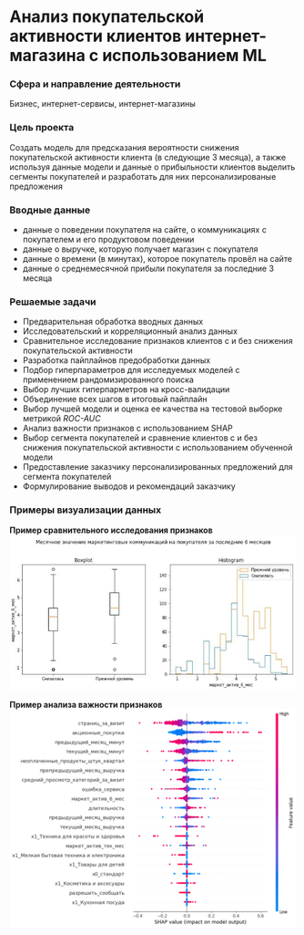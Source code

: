 # Анализ покупательской активности клиентов интернет-магазина с использованием ML

### **Сфера и направление деятельности**

Бизнес, интернет-сервисы, интернет-магазины

### **Цель проекта**

Создать модель для предсказания вероятности снижения покупательской активности клиента (в следующие 3 месяца), а также используя данные модели и данные о прибыльности клиентов выделить сегменты покупателей и разработать для них персонализированые предложения

### **Вводные данные**

  - данные о поведении покупателя на сайте, о коммуникациях с покупателем и его продуктовом поведении
  - данные о выручке, которую получает магазин с покупателя
  - данные о времени (в минутах), которое покупатель провёл на сайте
  - данные о среднемесячной прибыли покупателя за последние 3 месяца

### **Решаемые задачи**

  - Предварительная обработка вводных данных
  - Исследовательский и корреляционный анализ данных
  - Сравнительное исследование признаков клиентов с и без снижения покупательской активности
  - Разработка пайплайнов предобработки данных
  - Подбор гиперпараметров для исследуемых моделей с применением рандомизированного поиска
  - Выбор лучших гиперпарметров на кросс-валидации  
  - Объединение всех шагов в итоговый пайплайн
  - Выбор лучшей модели и оценка ее качества на тестовой выборке метрикой *ROC-AUC* 
  - Анализ важности признаков с использованием SHAP
  - Выбор сегмента покупателей и сравнение клиентов с и без снижения покупательской активности с использованием обученной модели
  - Предоставление заказчику персонализированных предложений для сегмента покупателей 
  - Формулирование выводов и рекомендаций заказчику


### Примеры визуализации данных

**Пример сравнительного исследования признаков**
![Пример сравнительного исследования признаков](https://raw.githubusercontent.com/Gitsmither/shop_churn/main/images/img_1.JPG)

**Пример анализа важности признаков**
![Пример анализа важности признаков](https://raw.githubusercontent.com/Gitsmither/shop_churn/main/images/output.png)
